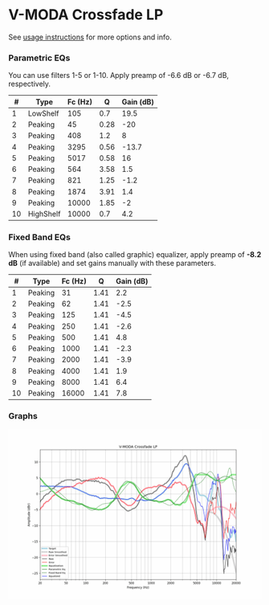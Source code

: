 # V-MODA Crossfade LP
See [usage instructions](https://github.com/jaakkopasanen/AutoEq#usage) for more options and info.

### Parametric EQs
You can use filters 1-5 or 1-10. Apply preamp of -6.6 dB or -6.7 dB, respectively.

|   # | Type      |   Fc (Hz) |    Q |   Gain (dB) |
|-----|-----------|-----------|------|-------------|
|   1 | LowShelf  |       105 | 0.7  |        19.5 |
|   2 | Peaking   |        45 | 0.28 |       -20   |
|   3 | Peaking   |       408 | 1.2  |         8   |
|   4 | Peaking   |      3295 | 0.56 |       -13.7 |
|   5 | Peaking   |      5017 | 0.58 |        16   |
|   6 | Peaking   |       564 | 3.58 |         1.5 |
|   7 | Peaking   |       821 | 1.25 |        -1.2 |
|   8 | Peaking   |      1874 | 3.91 |         1.4 |
|   9 | Peaking   |     10000 | 1.85 |        -2   |
|  10 | HighShelf |     10000 | 0.7  |         4.2 |

### Fixed Band EQs
When using fixed band (also called graphic) equalizer, apply preamp of **-8.2 dB** (if available) and set gains manually with these parameters.

|   # | Type    |   Fc (Hz) |    Q |   Gain (dB) |
|-----|---------|-----------|------|-------------|
|   1 | Peaking |        31 | 1.41 |         2.2 |
|   2 | Peaking |        62 | 1.41 |        -2.5 |
|   3 | Peaking |       125 | 1.41 |        -4.5 |
|   4 | Peaking |       250 | 1.41 |        -2.6 |
|   5 | Peaking |       500 | 1.41 |         4.8 |
|   6 | Peaking |      1000 | 1.41 |        -2.3 |
|   7 | Peaking |      2000 | 1.41 |        -3.9 |
|   8 | Peaking |      4000 | 1.41 |         1.9 |
|   9 | Peaking |      8000 | 1.41 |         6.4 |
|  10 | Peaking |     16000 | 1.41 |         7.8 |

### Graphs
![](./V-MODA%20Crossfade%20LP.png)

